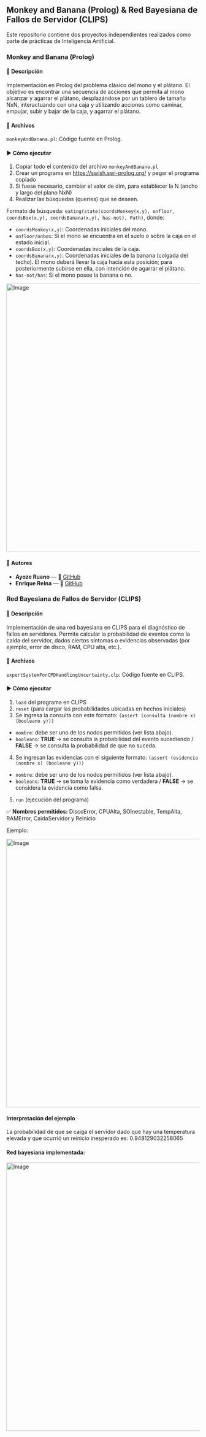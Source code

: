 ## Monkey and Banana (Prolog) & Red Bayesiana de Fallos de Servidor (CLIPS)
Este repositorio contiene dos proyectos independientes realizados como parte de prácticas de Inteligencia Artificial.

### Monkey and Banana (Prolog)
#### 📌 Descripción
Implementación en Prolog del problema clásico del mono y el plátano. El objetivo es encontrar una secuencia de acciones que permita al mono alcanzar y agarrar el plátano, desplazándose por un tablero de tamaño NxN, interactuando con una caja y utilizando acciones como caminar, empujar, subir y bajar de la caja, y agarrar el plátano.

#### 📄 Archivos
`monkeyAndBanana.pl`: Código fuente en Prolog.

#### ▶️ Cómo ejecutar
1. Copiar todo el contenido del archivo `monkeyAndBanana.pl`
2. Crear un programa en https://swish.swi-prolog.org/ y pegar el programa copiado
3. Si fuese necesario, cambiar el valor de dim, para establecer la N (ancho y largo del plano NxN)
4. Realizar las búsquedas (queries) que se deseen.

Formato de búsqueda: `eating(state(coordsMonkey(x,y), onfloor, coordsBox(x,y), coordsBanana(x,y), has-not), Path)`, donde:
* `coordsMonkey(x,y)`: Coordenadas iniciales del mono.
* `onfloor/onbox`: Si el mono se encuentra en el suelo o sobre la caja en el estado inicial.
* `coordsBox(x,y)`: Coordenadas iniciales de la caja.
* `coordsBanana(x,y)`: Coordenadas iniciales de la banana (colgada del techo). El mono deberá llevar la caja hacia esta posición; para posteriormente subirse en ella, con intención de agarrar el plátano.
* `has-not/has`: Si el mono posee la banana o no.

<img src="https://github.com/user-attachments/assets/0bf2dd11-f53d-42df-ac98-1dd03b8b454d" alt="Image" width="700"/>

#### 👥 Autores

- **Ayoze Ruano** — 🔗 [GitHub](https://github.com/ayozeruanoalc)
- **Enrique Reina** — 🔗 [GitHub](https://github.com/ellupe)

### Red Bayesiana de Fallos de Servidor (CLIPS)
#### 📌 Descripción
Implementación de una red bayesiana en CLIPS para el diagnóstico de fallos en servidores. Permite calcular la probabilidad de eventos como la caída del servidor, dados ciertos síntomas o evidencias observadas (por ejemplo, error de disco, RAM, CPU alta, etc.).

#### 📄 Archivos
`expertSystemForCPDHandlingUncertainty.clp`: Código fuente en CLIPS.

#### ▶️ Cómo ejecutar
1. `load` del programa en CLIPS
2. `reset` (para cargar las probabilidades ubicadas en hechos iniciales)
3. Se ingresa la consulta con este formato: `(assert (consulta (nombre x) (booleano y)))`
* `nombre`: debe ser uno de los nodos permitidos (ver lista abajo).
* `booleano`: **TRUE** → se consulta la probabilidad del evento sucediendo / **FALSE** → se consulta la probabilidad de que no suceda.
4. Se ingresan las evidencias con el siguiente formato: `(assert (evidencia (nombre x) (booleano y)))`
* `nombre`: debe ser uno de los nodos permitidos (ver lista abajo).
* `booleano`: **TRUE** → se toma la evidencia como verdadera / **FALSE** → se considera la evidencia como falsa.
5. `run` (ejecución del programa)

✅ **Nombres permitidos:** DiscoError, CPUAlta, SOInestable, TempAlta, RAMError, CaidaServidor y Reinicio

Ejemplo:

<img src="https://github.com/user-attachments/assets/e9f7858b-2f55-4f96-a09e-41663dca43e0" alt="Image" width="700"/>

#### Interpretación del ejemplo

La probabilidad de que se caiga el servidor dado que hay una temperatura elevada y que ocurrió un reinicio inesperado es: 0.948129032258065

#### Red bayesiana implementada:

<img src="https://github.com/user-attachments/assets/f98b1cf8-e9fe-45a3-b823-a46b19d22c52" alt="Image" width="700"/>

